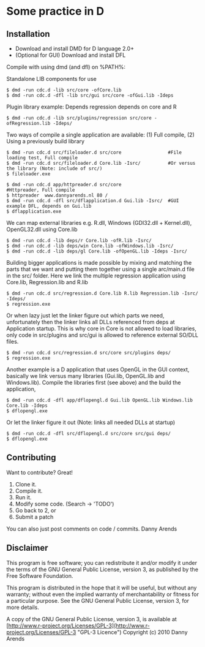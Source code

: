 Some practice in D
=================

Installation
------------
- Download and install DMD for D language 2.0+
- (Optional for GUI) Download and install DFL

Compile with using dmd (and dfl) on %PATH%:
    
Standalone LIB components for use

    $ dmd -run cdc.d -lib src/core -ofCore.lib
    $ dmd -run cdc.d -dfl -lib src/gui src/core -ofGui.lib -Ideps
    
Plugin library example: Depends regression depends on core and R

    $ dmd -run cdc.d -lib src/plugins/regression src/core -ofRegression.lib -Ideps/
    
Two ways of compile a single application are available: (1) Full compile, (2) Using a previously build library

    $ dmd -run cdc.d src/fileloader.d src/core                 #File loading test, Full compile
    $ dmd -run cdc.d src/fileloader.d Core.lib -Isrc/          #Or versus the library (Note: include of src/)
    $ fileloader.exe
    
    $ dmd -run cdc.d app/httpreader.d src/core                 #Httpreader, Full compile
    $ httpreader  www.dannyarends.nl 80 /
    $ dmd -run cdc.d -dfl src/dflapplication.d Gui.lib -Isrc/  #GUI example DFL, depends on Gui.lib
    $ dflapplication.exe
    
We can map external libraries e.g. R.dll, Windows (GDI32.dll + Kernel.dll), OpenGL32.dll using Core.lib

    $ dmd -run cdc.d -lib deps/r Core.lib -ofR.lib -Isrc/
    $ dmd -run cdc.d -lib deps/win Core.lib -ofWindows.lib -Isrc/
    $ dmd -run cdc.d -lib deps/gl Core.lib -ofOpenGL.lib -Ideps -Isrc/
    
Building bigger applications is made possible by mixing and matching the parts that we want and putting them together using a 
single arc/main.d file in the src/ folder. Here we link the multiple regression application using Core.lib, Regression.lib and R.lib

    $ dmd -run cdc.d src/regression.d Core.lib R.lib Regression.lib -Isrc/ -Ideps/
    $ regression.exe

Or when lazy just let the linker figure out which parts we need, unfortunately then the linker links all DLLs referenced 
from deps at Application startup. This is why core in Core is not allowed to load libraries, only code in src/plugins and 
src/gui is allowed to reference external SO/DLL files.

    $ dmd -run cdc.d src/regression.d src/core src/plugins deps/
    $ regression.exe

Another example is a D application that uses OpenGL in the GUI context, basically we link versus many libraries (Gui.lib, 
OpenGL.lib and Windows.lib). Compile the libraries first (see above) and the build the application,

    $ dmd -run cdc.d -dfl app/dflopengl.d Gui.lib OpenGL.lib Windows.lib Core.lib -Ideps
    $ dflopengl.exe

Or let the linker figure it out (Note: links all needed DLLs at startup)

    $ dmd -run cdc.d -dfl src/dflopengl.d src/core src/gui deps/
    $ dflopengl.exe

Contributing
------------

Want to contribute? Great!

1. Clone it.
2. Compile it.
3. Run it.
4. Modify some code. (Search -> 'TODO')
5. Go back to 2, or
6. Submit a patch

You can also just post comments on code / commits.
Danny Arends

Disclaimer
----------
This program is free software; you can redistribute it and/or
modify it under the terms of the GNU General Public License,
version 3, as published by the Free Software Foundation.

This program is distributed in the hope that it will be useful,
but without any warranty; without even the implied warranty of
merchantability or fitness for a particular purpose.  See the GNU
General Public License, version 3, for more details.

A copy of the GNU General Public License, version 3, is available
at [http://www.r-project.org/Licenses/GPL-3](http://www.r-project.org/Licenses/GPL-3 "GPL-3 Licence")
Copyright (c) 2010 Danny Arends
